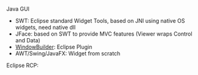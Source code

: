 Java GUI
- SWT: Eclipse standard Widget Tools, based on JNI using native OS widgets, need native dll
- JFace: based on SWT to provide MVC features (Viewer wraps Control and Data)
- [WindowBuilder](https://help.eclipse.org/latest/index.jsp?topic=%2Forg.eclipse.wb.doc.user%2Fhtml%2Findex.html): Eclipse Plugin
- AWT/Swing/JavaFX: Widget from scratch

Eclipse RCP:
